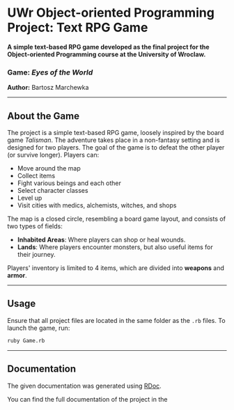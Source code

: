 # UWr Object-oriented Programming Project: Text RPG Game

**A simple text-based RPG game developed as the final project for the Object-oriented Programming course at the University of Wroclaw.**

### Game: *Eyes of the World*

**Author:** Bartosz Marchewka

---

## About the Game

The project is a simple text-based RPG game, loosely inspired by the board game *Talisman*. The adventure takes place in a non-fantasy setting and is designed for two players. The goal of the game is to defeat the other player (or survive longer). Players can:

- Move around the map
- Collect items
- Fight various beings and each other
- Select character classes
- Level up
- Visit cities with medics, alchemists, witches, and shops

The map is a closed circle, resembling a board game layout, and consists of two types of fields:

- **Inhabited Areas**: Where players can shop or heal wounds.
- **Lands**: Where players encounter monsters, but also useful items for their journey.

Players' inventory is limited to 4 items, which are divided into **weapons** and **armor**.

---

## Usage

Ensure that all project files are located in the same folder as the `.rb` files. To launch the game, run:

```bash
ruby Game.rb
```

---

## Documentation

The given documentation was generated using [RDoc](https://ruby.github.io/rdoc/).

You can find the full documentation of the project in the 


